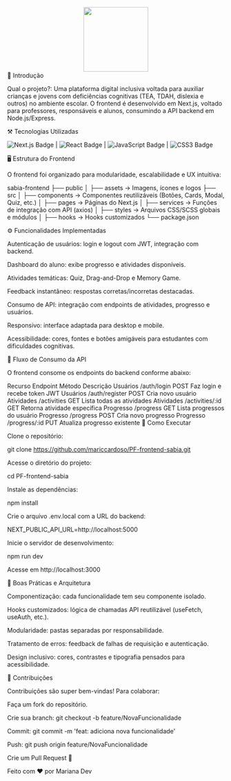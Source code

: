 <div align="center"> <img src="./assets/img/SabiaLogo.png" height="150px"> </div>
🎲 Introdução

Qual o projeto?: Uma plataforma digital inclusiva voltada para auxiliar crianças e jovens com deficiências cognitivas (TEA, TDAH, dislexia e outros) no ambiente escolar.
O frontend é desenvolvido em Next.js, voltado para professores, responsáveis e alunos, consumindo a API backend em Node.js/Express.

⚒ Tecnologias Utilizadas

<img src="https://img.shields.io/badge/Next.js-000000?style=for-the-badge&logo=next.js&logoColor=white" alt="Next.js Badge" /> | <img src="https://img.shields.io/badge/React-61DAFB?style=for-the-badge&logo=react&logoColor=black" alt="React Badge" /> | <img src="https://img.shields.io/badge/JavaScript-F7DF1E?style=for-the-badge&logo=javascript&logoColor=black" alt="JavaScript Badge" /> | <img src="https://img.shields.io/badge/CSS3-1572B6?style=for-the-badge&logo=css3&logoColor=white" alt="CSS3 Badge" />

🖥 Estrutura do Frontend

O frontend foi organizado para modularidade, escalabilidade e UX intuitiva:

sabia-frontend
├── public
│   ├── assets            → Imagens, ícones e logos
├── src
│   ├── components        → Componentes reutilizáveis (Botões, Cards, Modal, Quiz, etc.)
│   ├── pages             → Páginas do Next.js
│   ├── services          → Funções de integração com API (axios)
│   ├── styles            → Arquivos CSS/SCSS globais e módulos
│   ├── hooks             → Hooks customizados
└── package.json

⚙ Funcionalidades Implementadas

Autenticação de usuários: login e logout com JWT, integração com backend.

Dashboard do aluno: exibe progresso e atividades disponíveis.

Atividades temáticas: Quiz, Drag-and-Drop e Memory Game.

Feedback instantâneo: respostas corretas/incorretas destacadas.

Consumo de API: integração com endpoints de atividades, progresso e usuários.

Responsivo: interface adaptada para desktop e mobile.

Acessibilidade: cores, fontes e botões amigáveis para estudantes com dificuldades cognitivas.

🔁 Fluxo de Consumo da API

O frontend consome os endpoints do backend conforme abaixo:

Recurso	Endpoint	Método	Descrição
Usuários	/auth/login	POST	Faz login e recebe token JWT
Usuários	/auth/register	POST	Cria novo usuário
Atividades	/activities	GET	Lista todas as atividades
Atividades	/activities/:id	GET	Retorna atividade específica
Progresso	/progress	GET	Lista progressos do usuário
Progresso	/progress	POST	Cria novo progresso
Progresso	/progress/:id	PUT	Atualiza progresso existente
🚀 Como Executar

Clone o repositório:

git clone https://github.com/mariccardoso/PF-frontend-sabia.git


Acesse o diretório do projeto:

cd PF-frontend-sabia


Instale as dependências:

npm install


Crie o arquivo .env.local com a URL do backend:

NEXT_PUBLIC_API_URL=http://localhost:5000


Inicie o servidor de desenvolvimento:

npm run dev


Acesse em http://localhost:3000

🧠 Boas Práticas e Arquitetura

Componentização: cada funcionalidade tem seu componente isolado.

Hooks customizados: lógica de chamadas API reutilizável (useFetch, useAuth, etc.).

Modularidade: pastas separadas por responsabilidade.

Tratamento de erros: feedback de falhas de requisição e autenticação.

Design inclusivo: cores, contrastes e tipografia pensados para acessibilidade.

🤝 Contribuições

Contribuições são super bem-vindas! Para colaborar:

Faça um fork do repositório.

Crie sua branch: git checkout -b feature/NovaFuncionalidade

Commit: git commit -m 'feat: adiciona nova funcionalidade'

Push: git push origin feature/NovaFuncionalidade

Crie um Pull Request 🚀

Feito com ❤ por Mariana Dev